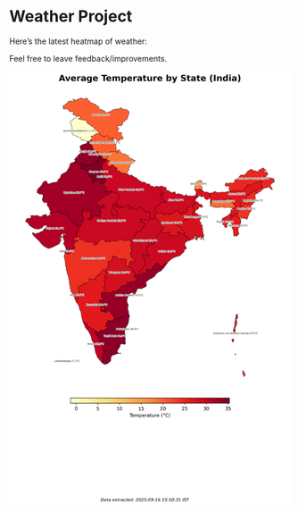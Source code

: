 # Weather Project

Here’s the latest heatmap of weather:

Feel free to leave feedback/improvements.

![India Heatmap](docs/assets/india_heatmap.png?v=C93091)
